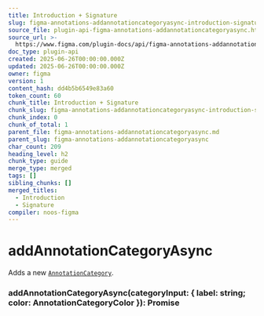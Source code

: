 ```yaml
---
title: Introduction + Signature
slug: figma-annotations-addannotationcategoryasync-introduction-signature
source_file: plugin-api-figma-annotations-addannotationcategoryasync.html
source_url: >-
  https://www.figma.com/plugin-docs/api/figma-annotations-addannotationcategoryasync/
doc_type: plugin-api
created: 2025-06-26T00:00:00.000Z
updated: 2025-06-26T00:00:00.000Z
owner: figma
version: 1
content_hash: dd4b5b6549e83a60
token_count: 60
chunk_title: Introduction + Signature
chunk_slug: figma-annotations-addannotationcategoryasync-introduction-signature
chunk_index: 0
chunk_of_total: 1
parent_file: figma-annotations-addannotationcategoryasync.md
parent_slug: figma-annotations-addannotationcategoryasync
char_count: 209
heading_level: h2
chunk_type: guide
merge_type: merged
tags: []
sibling_chunks: []
merged_titles:
  - Introduction
  - Signature
compiler: noos-figma
---
```


# addAnnotationCategoryAsync

Adds a new [`AnnotationCategory`](/plugin-docs/api/AnnotationCategory/).

### addAnnotationCategoryAsync(categoryInput: { label: string; color: AnnotationCategoryColor }): Promise
